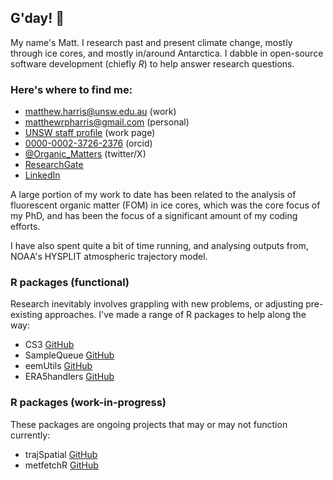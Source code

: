 
## G'day! :wave:
My name's Matt. I research past and present climate change, mostly through ice cores, and mostly in/around Antarctica. I dabble in open-source software development (chiefly *R*) to help answer research questions.

### Here's where to find me: 
  - [matthew.harris@unsw.edu.au](mailto:matthew.harris@unsw.edu.au) (work)
  - [matthewrpharris@gmail.com](mailto:matthewrpharris@gmail.com) (personal)
  - [UNSW staff profile](https://research.unsw.edu.au/people/mr-matthew-richard-pain-harris) (work page)
  - [0000-0002-3726-2376](https://orcid.org/0000-0002-3726-2376) (orcid)
  - [@Organic_Matters](https://twitter.com/Organic_Matters) (twitter/X)
  - [ResearchGate](https://www.researchgate.net/profile/Matthew-Harris-27) 
  - [LinkedIn](https://www.linkedin.com/in/matthewrpharris/)

A large portion of my work to date has been related to the analysis of fluorescent organic matter (FOM) in ice cores, which was the core focus of my PhD, and has been the focus of a significant amount of my coding efforts. 

I have also spent quite a bit of time running, and analysing outputs from, NOAA's HYSPLIT atmospheric trajectory model.

### R packages (functional)
Research inevitably involves grappling with new problems, or adjusting pre-existing approaches. I've made a range of R packages to help along the way:
  - CS3 [GitHub](https://github.com/MRPHarris/CS3)
  - SampleQueue [GitHub](https://github.com/MRPHarris/SampleQueue)
  - eemUtils [GitHub](https://github.com/MRPHarris/eemutils)
  - ERA5handlers [GitHub](https://github.com/MRPHarris/ERA5handlers)

### R packages (work-in-progress)
These packages are ongoing projects that may or may not function currently:
  - trajSpatial [GitHub](https://github.com/MRPHarris/trajSpatial)
  - metfetchR [GitHub](https://github.com/MRPHarris/metfetchR)
